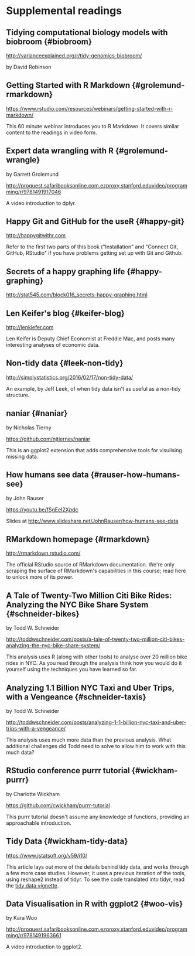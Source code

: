 <!-- Generated automatically from supplements.yml. Do not edit by hand -->

# Supplemental readings

## Tidying computational biology models with biobroom {#biobroom}

<http://varianceexplained.org/r/tidy-genomics-biobroom/>

by David Robinson

## Getting Started with R Markdown {#grolemund-rmarkdown}

<https://www.rstudio.com/resources/webinars/getting-started-with-r-markdown/>

This 60 minute webinar introduces you to R Markdown. It covers similar content
to the readings in video form.

## Expert data wrangling with R {#grolemund-wrangle}
by Garrett Grolemund

<http://proquest.safaribooksonline.com.ezproxy.stanford.eduvideo/programming/r/9781491917046>

A video introduction to dplyr.

## Happy Git and GitHub for the useR {#happy-git}

<http://happygitwithr.com>

Refer to the first two parts of this book ("Installation" and "Connect Git,
GitHub, RStudio" if you have problems getting set up with Git and Github.

## Secrets of a happy graphing life {#happy-graphing}

<http://stat545.com/block016_secrets-happy-graphing.html>



## Len Keifer's blog {#keifer-blog}

<http://lenkiefer.com>

Len Keifer is Deputy Chief Economist at Freddie Mac, and posts many interesting
analyses of economic data.

## Non-tidy data {#leek-non-tidy}

<http://simplystatistics.org/2016/02/17/non-tidy-data/>

An example, by Jeff Leek, of when tidy data isn't as useful as a non-tidy
structure.

## naniar {#naniar}
by Nicholas Tierny

<https://github.com/njtierney/naniar>

This is an ggplot2 extension that adds comprehensive tools for visulising
missing data.

## How humans see data {#rauser-how-humans-see}
by John Rauser

<https://youtu.be/fSgEeI2Xpdc>

Slides at <http://www.slideshare.net/JohnRauser/how-humans-see-data>

## RMarkdown homepage {#rmarkdown}

<http://rmarkdown.rstudio.com/>

The official RStudio source of RMarkdown documentation. We're only scraping the
surface of RMarkdown's capabilities in this course; read here to unlock more of
its power.

## A Tale of Twenty-Two Million Citi Bike Rides: Analyzing the NYC Bike Share System {#schneider-bikes}
by Todd W. Schneider

<http://toddwschneider.com/posts/a-tale-of-twenty-two-million-citi-bikes-analyzing-the-nyc-bike-share-system/>

This analysis uses R (along with other tools) to analyse over 20 million bike
rides in NYC. As you read through the analysis think how you would do it
yourself using the techniques you have learned so far.

## Analyzing 1.1 Billion NYC Taxi and Uber Trips, with a Vengeance {#schneider-taxis}
by Todd W. Schneider

<http://toddwschneider.com/posts/analyzing-1-1-billion-nyc-taxi-and-uber-trips-with-a-vengeance/>

This analysis uses much more data than the previous analysis. What additional
challenges did Todd need to solve to allow him to work with this much data?

## RStudio conference purrr tutorial {#wickham-purrr}
by Charlotte Wickham

<https://github.com/cwickham/purrr-tutorial>

This purrr tutorial doesn't assume any knowledge of functions, providing an
approachable introduction.

## Tidy Data {#wickham-tidy-data}

<https://www.jstatsoft.org/v59/i10/>

This article lays out more of the details behind tidy data, and works through a
few more case studies. However, it uses a previous iteration of the tools,
using reshape2 instead of tidyr. To see the code translated into tidyr, read
the [tidy data
vignette](https://cran.r-project.org/web/packages/tidyr/vignettes/tidy-data.html).

## Data Visualisation in R with ggplot2 {#woo-vis}
by Kara Woo

<http://proquest.safaribooksonline.com.ezproxy.stanford.eduvideo/programming/r/9781491963661>

A video introduction to ggplot2.


